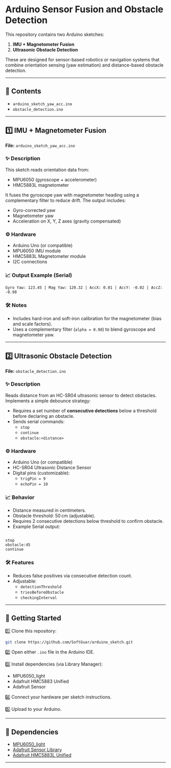 # Arduino Sensor Fusion and Obstacle Detection

This repository contains two Arduino sketches:

1. **IMU + Magnetometer Fusion**  
2. **Ultrasonic Obstacle Detection**  

These are designed for sensor-based robotics or navigation systems that combine orientation sensing (yaw estimation) and distance-based obstacle detection.

---

## 📜 Contents

- `arduino_sketch_yaw_acc.ino`
- `obstacle_detection.ino`

---

## 1️⃣ IMU + Magnetometer Fusion

**File:** `arduino_sketch_yaw_acc.ino`  

### ✨ Description
This sketch reads orientation data from:
- MPU6050 (gyroscope + accelerometer)
- HMC5883L magnetometer

It fuses the gyroscope yaw with magnetometer heading using a complementary filter to reduce drift. The output includes:

- Gyro-corrected yaw
- Magnetometer yaw
- Acceleration on X, Y, Z axes (gravity compensated)

### ⚙️ Hardware
- Arduino Uno (or compatible)
- MPU6050 IMU module
- HMC5883L Magnetometer module
- I2C connections

### 📈 Output Example (Serial)

```
Gyro Yaw: 123.45 | Mag Yaw: 120.32 | AccX: 0.01 | AccY: -0.02 | AccZ: -0.98
```


### 🛠️ Notes
- Includes hard-iron and soft-iron calibration for the magnetometer (bias and scale factors).
- Uses a complementary filter (`alpha = 0.98`) to blend gyroscope and magnetometer yaw.

---

## 2️⃣ Ultrasonic Obstacle Detection

**File:** `obstacle_detection.ino`

### ✨ Description
Reads distance from an HC-SR04 ultrasonic sensor to detect obstacles. Implements a simple debounce strategy:

- Requires a set number of **consecutive detections** below a threshold before declaring an obstacle.
- Sends serial commands:
  - `stop`
  - `continue`
  - `obstacle:<distance>`

### ⚙️ Hardware
- Arduino Uno (or compatible)
- HC-SR04 Ultrasonic Distance Sensor
- Digital pins (customizable):
  - `trigPin = 9`
  - `echoPin = 10`

### 📈 Behavior
- Distance measured in centimeters.
- Obstacle threshold: 50 cm (adjustable).
- Requires 2 consecutive detections below threshold to confirm obstacle.
- Example Serial output:
```

stop
obstacle:45
continue

````

### 🛠️ Features
- Reduces false positives via consecutive detection count.
- Adjustable:
  - `detectionThreshold`
  - `triesBeforeObstacle`
  - `checkingInterval`

---

## 🚀 Getting Started

1️⃣ Clone this repository:

```bash
git clone https://github.com/SoftGuar/arduino_sketch.git
````

2️⃣ Open either `.ino` file in the Arduino IDE.

3️⃣ Install dependencies (via Library Manager):

* MPU6050\_light
* Adafruit HMC5883 Unified
* Adafruit Sensor

4️⃣ Connect your hardware per sketch instructions.

5️⃣ Upload to your Arduino.

---

## 📌 Dependencies

* [MPU6050\_light](https://github.com/richardtechnologies/MPU6050_light)
* [Adafruit Sensor Library](https://github.com/adafruit/Adafruit_Sensor)
* [Adafruit HMC5883L Unified](https://github.com/adafruit/Adafruit_HMC5883_Unified)

---





